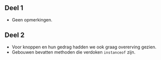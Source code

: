 ## Deel 1

 * Geen opmerkingen.

## Deel 2

 * Voor knoppen en hun gedrag hadden we ook graag overerving gezien.
 * Gebouwen bevatten methoden die verdoken `instanceof` zijn.
